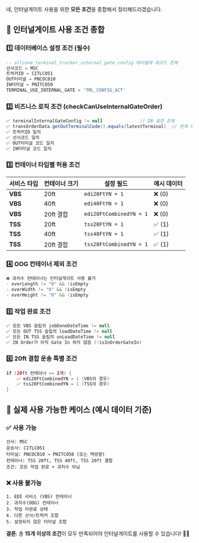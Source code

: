 
네, 인터널게이트 사용을 위한 **모든 조건**을 종합해서 정리해드리겠습니다.

## 🚪 인터널게이트 사용 조건 종합

### 1️⃣ **데이터베이스 설정 조건** (필수)
```sql
-- allcone_terminal_trucker_internal_gate_config 테이블에 레코드 존재
선사코드 = MSC
트럭커ID = CITLC051  
OUT터미널 = PNCOC010
IN터미널 = PNITC050
TERMINAL_USE_INTERNAL_GATE = 'TML_CONFIG_ACT'
```

### 2️⃣ **비즈니스 로직 조건** (checkCanUseInternalGateOrder)
```java
✅ terminalInternalGateConfig != null              // DB 설정 존재
✅ transOrderData.getOutTerminalCode().equals(latestTerminal)  // 현재 터미널과 일치
✅ 트럭커ID 일치
✅ 선사코드 일치  
✅ OUT터미널 코드 일치
✅ IN터미널 코드 일치
```

### 3️⃣ **컨테이너 타입별 허용 조건**
| 서비스 타입 | 컨테이너 크기 | 설정 필드 | 예시 데이터 |
|-------------|---------------|-----------|-------------|
| **VBS** | 20ft | `edi20FtYN = 1` | ❌ (0) |
| **VBS** | 40ft | `edi40FtYN = 1` | ❌ (0) |
| **VBS** | 20ft 결합 | `edi20FtCombinedYN = 1` | ❌ (0) |
| **TSS** | 20ft | `tss20FtYN = 1` | ✅ (1) |
| **TSS** | 40ft | `tss40FtYN = 1` | ✅ (1) |
| **TSS** | 20ft 결합 | `tss20FtCombinedYN = 1` | ✅ (1) |

### 4️⃣ **OOG 컨테이너 제외 조건**
```java
❌ 과치수 컨테이너는 인터널게이트 사용 불가
- overLength != "0" && !isEmpty
- overWidth != "0" && !isEmpty  
- overHeight != "0" && !isEmpty
```

### 5️⃣ **작업 완료 조건**
```java
✅ 모든 VBS 슬립의 jobDoneDateTime != null
✅ 모든 OUT TSS 슬립의 loadDateTime != null
✅ 모든 IN TSS 슬립의 unLoadDateTime != null
✅ IN Order가 아직 Gate In 하지 않음 (!isInOrderGateIn)
```

### 6️⃣ **20ft 결합 운송 특별 조건**
```java
if (20ft 컨테이너 >= 2개) {
    ✅ edi20FtCombinedYN = 1 (VBS의 경우)
    ✅ tss20FtCombinedYN = 1 (TSS의 경우)
}
```

## 🎯 **실제 사용 가능한 케이스 (예시 데이터 기준)**

### ✅ **사용 가능**
```
선사: MSC
운송사: CITLC051
터미널: PNCOC010 → PNITC050 (또는 역방향)
컨테이너: TSS 20ft, TSS 40ft, TSS 20ft 결합
조건: 모든 작업 완료 + 과치수 아님
```

### ❌ **사용 불가능**
```
1. EDI 서비스 (VBS) 컨테이너
2. 과치수(OOG) 컨테이너  
3. 작업 미완료 상태
4. 다른 선사/트럭커 조합
5. 설정되지 않은 터미널 조합
```

**결론**: 총 **15개 이상의 조건**이 모두 만족되어야 인터널게이트를 사용할 수 있습니다! 🚛✨